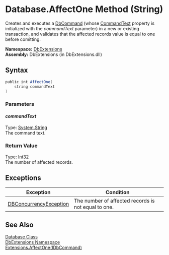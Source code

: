 Database.AffectOne Method (String)
==================================
Creates and executes a [DbCommand][1] (whose [CommandText][2] property is initialized with the *commandText* parameter) in a new or existing transaction, and validates that the affected records value is equal to one before comitting.

**Namespace:** [DbExtensions][3]  
**Assembly:** DbExtensions (in DbExtensions.dll)

Syntax
------

```csharp
public int AffectOne(
	string commandText
)
```

### Parameters

#### *commandText*
Type: [System.String][4]  
The command text.

### Return Value
Type: [Int32][5]  
The number of affected records.

Exceptions
----------

Exception                   | Condition                                           
--------------------------- | --------------------------------------------------- 
[DBConcurrencyException][6] | The number of affected records is not equal to one. 


See Also
--------
[Database Class][7]  
[DbExtensions Namespace][3]  
[Extensions.AffectOne(IDbCommand)][8]  

[1]: http://msdn.microsoft.com/en-us/library/852d01k6
[2]: http://msdn.microsoft.com/en-us/library/9d2hk99t
[3]: ../README.md
[4]: http://msdn.microsoft.com/en-us/library/s1wwdcbf
[5]: http://msdn.microsoft.com/en-us/library/td2s409d
[6]: http://msdn.microsoft.com/en-us/library/bsdf9tb2
[7]: README.md
[8]: ../Extensions/AffectOne_4.md